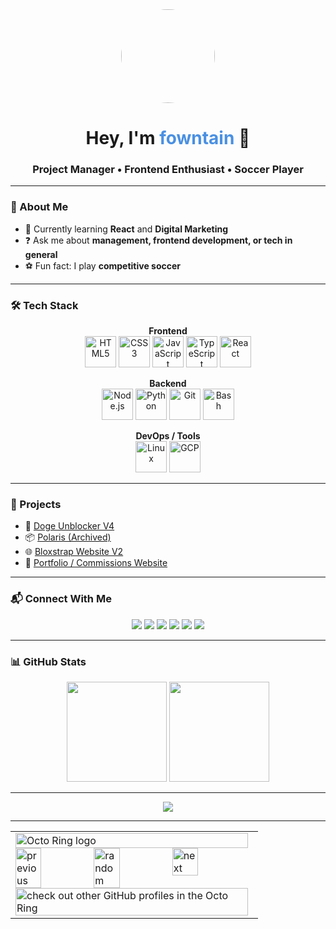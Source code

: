 <div align="center">
  <img src="https://avatars.githubusercontent.com/u/93336301?v=4" width="150" style="border-radius:50%" />
  <h1>Hey, I'm <span style="color:#4A90E2;">fowntain</span> 👋</h1>
  <h3>Project Manager • Frontend Enthusiast • Soccer Player</h3>
</div>

---

### 🚀 About Me  
- 🌱 Currently learning **React** and **Digital Marketing**  
- ❓ Ask me about **management, frontend development, or tech in general**  
- ⚽ Fun fact: I play **competitive soccer**  

---

### 🛠️ Tech Stack  

<div align="center">

**Frontend**  
<img src="https://profilinator.rishav.dev/skills-assets/html5-original-wordmark.svg" height="50" alt="HTML5" />
<img src="https://profilinator.rishav.dev/skills-assets/css3-original-wordmark.svg" height="50" alt="CSS3" />
<img src="https://profilinator.rishav.dev/skills-assets/javascript-original.svg" height="50" alt="JavaScript" />
<img src="https://profilinator.rishav.dev/skills-assets/typescript-original.svg" height="50" alt="TypeScript" />
<img src="https://profilinator.rishav.dev/skills-assets/react-original-wordmark.svg" height="50" alt="React" />

**Backend**  
<img src="https://profilinator.rishav.dev/skills-assets/nodejs-original-wordmark.svg" height="50" alt="Node.js" />
<img src="https://profilinator.rishav.dev/skills-assets/python-original.svg" height="50" alt="Python" />
<img src="https://profilinator.rishav.dev/skills-assets/git-scm-icon.svg" height="50" alt="Git" />
<img src="https://profilinator.rishav.dev/skills-assets/gnu_bash-icon.svg" height="50" alt="Bash" />

**DevOps / Tools**  
<img src="https://profilinator.rishav.dev/skills-assets/linux-original.svg" height="50" alt="Linux" />
<img src="https://profilinator.rishav.dev/skills-assets/google_cloud-icon.svg" height="50" alt="GCP" />
</div>

---

### 📌 Projects  
- 🔗 [Doge Unblocker V4](https://github.com/DogeNetwork/v4)  
- 📦 [Polaris (Archived)](https://github.com/Skoolgq/Polaris)  
- 🌐 [Bloxstrap Website V2](https://github.com/fowntain/bloxstrap-website)  
- 💼 [Portfolio / Commissions Website](https://fowntain.me)  

---

### 📬 Connect With Me  

<div align="center">
  <a href="https://discordapp.com/users/563863335507066911"><img src="https://img.shields.io/badge/Discord-%235865F2.svg?style=for-the-badge&logo=discord&logoColor=white" /></a>
  <a href="https://github.com/fowntain"><img src="https://img.shields.io/badge/GitHub-%2324292e.svg?style=for-the-badge&logo=github&logoColor=white" /></a>
  <a href="https://twitter.com/fowntainwhat"><img src="https://img.shields.io/badge/Twitter-%2300acee.svg?style=for-the-badge&logo=twitter&logoColor=white" /></a>
  <a href="https://instagram.com/spooks.fowntain"><img src="https://img.shields.io/badge/Instagram-%23E4405F.svg?style=for-the-badge&logo=instagram&logoColor=white" /></a>
  <a href="https://gitlab.com/fowntain"><img src="https://img.shields.io/badge/GitLab-%23330F63.svg?style=for-the-badge&logo=gitlab&logoColor=white" /></a>
  <a href="https://www.youtube.com/@fowntain"><img src="https://img.shields.io/badge/YouTube-%23EE4831.svg?style=for-the-badge&logo=youtube&logoColor=white" /></a>
</div>

---

### 📊 GitHub Stats  

<div align="center">
  <img src="https://github-readme-stats.vercel.app/api?username=fowntain&show_icons=true&hide_border=true&count_private=true" height="160"/>
  <img src="https://github-readme-stats.vercel.app/api/top-langs/?username=fowntain&layout=compact&hide_border=true" height="160"/>
</div>

---

<div align="center">
  <img src="https://komarev.com/ghpvc/?username=fowntain&style=flat-square" />
</div>

---

<table><tbody><tr><td><a href="https://octo-ring.com/"><img src="https://octo-ring.com/static/img/widget/top.png" width="99%" alt="Octo Ring logo" align="top"></a><br><a href="https://octo-ring.com/p/fowntain/prev"><img src="https://octo-ring.com/static/img/widget/prev.png" width="33%" alt="previous" align="top" title="previous profile"></a><a href="https://octo-ring.com/p/fowntain/random"><img src="https://octo-ring.com/static/img/widget/random.png" width="33%" alt="random" align="top" title="random profile"></a><a href="https://octo-ring.com/p/fowntain/next"><img src="https://octo-ring.com/static/img/widget/next.png" width="33%" alt="next" align="top" title="next profile"></a><br><a href="https://octo-ring.com/"><img src="https://octo-ring.com/static/img/widget/bottom.png" width="99%" alt="check out other GitHub profiles in the Octo Ring" align="top"></a></td></tr></tbody></table>
